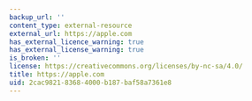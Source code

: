 ```yaml
---
backup_url: ''
content_type: external-resource
external_url: https://apple.com
has_external_licence_warning: true
has_external_license_warning: true
is_broken: ''
license: https://creativecommons.org/licenses/by-nc-sa/4.0/
title: https://apple.com
uid: 2cac9821-8368-4000-b187-baf58a7361e8
---
```

